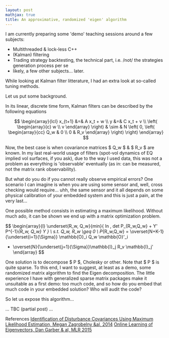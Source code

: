 ```yaml
---
layout: post
mathjax: true
title: An approximative, randomized 'eigen' algorithm
---
```


I am currently preparing some 'demo' teaching sessions around a few subjects:
- Multithreaded & lock-less C++
- (Kalman) filtering
- Trading strategy backtesting, the technical part, i.e. /not/ the strategies generation process per se
- likely, a few other subjects... later.

While looking at Kalman filter litterature, I had an extra look at so-called tuning methods.

Let us put some background.

In its linear, discrete time form, Kalman filters can be described by the following equations

$$
\begin{array}{lcl}
x_{t+1} &=& A x_t + w \\
y &=& C x_t + v  \\
\left( \begin{array}{c} w \\ v \end{array} \right) & \sim & 
N \left( 0, 
\left(
  \begin{array}{cc}
    Q_w & 0 \\
    0 & R_v
  \end{array}
  \right)
\right)
\end{array} 
$$

Now, the best case is when covariance matrices $ Q_w $ & $ R_v $ are known.
In my last real-world usage of filters (spot-vol dynamics of EQ implied vol surfaces, if you ask), due to the way I used data, 
this was not a problem as everything is 'observable' eventually (as in: can be measured, not the matrix rank observability).

But what do you do if you cannot really observe empirical errors? One scenario I can imagine is when you are using some sensor 
and, well, cross checking would require... uhh, the same sensor and it all depends on some physical calibration of your
embedded system and this is just a pain, at the very last... 

One possible method consists in estimating a maximum likelihood.
Without much ado, it can be shown we end up with a matrix optimization problem.

$$
\begin{array}{l}
\underset{R_w, Q_w}{min}{ ln \, det P_{R_w,Q_w} + Y' P^{-1}_{R_w, Q_w} Y } \\
s.t. Q_w, R_w \geq 0 \\
P_{R_w,Q_w} = \overset{N+K-1}{\underset{i=1}{\Sigma}} \mathbb{O}_i Q_w \mathbb{O}'_i
+ \overset{N}{\underset{j=1}{\Sigma}}\mathbb{I}_j R_v \mathbb{I}_j'
\end{array}
$$

One solution is to decompose $ P $, Cholesky or other. Note that $ P $ is quite sparse.
To this end, I want to suggest, at least as a demo, some randomized matrix algorithm to find the Eigen decomposition.
The little experience I have with generalized sparse matrix packages make it unsuitable as a first demo: too much code, and 
so how do you embed that much code in your embedded solution? Who will audit the code?

So let us expose this algorithm...

... TBC (partial post) ...


References
[Identification of Disturbance Covariances Using Maximum Likelihood Estimation, Megan Zagrobelny &al, 2014](https://pdfs.semanticscholar.org/3f25/e01aaa64f7d5744288926b89b42f25c847ad.pdf)
[Online Learning of Eigenvectors, Dan Garber & al, MLR 2015](http://proceedings.mlr.press/v37/garberb15-supp.pdf)

